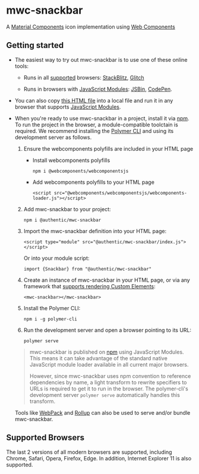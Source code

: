 # mwc-snackbar
A [Material Components](https://material.io/components/) icon implementation using [Web Components](https://www.webcomponents.org/introduction)

## Getting started

 * The easiest way to try out mwc-snackbar is to use one of these online tools:

    * Runs in all [supported](#supported-browsers) browsers: [StackBlitz](https://stackblitz.com/edit/mwc-icon-example?file=index.js), [Glitch](https://glitch.com/edit/#!/mwc-icon-example?path=index.html)

    * Runs in browsers with [JavaScript Modules](https://caniuse.com/#search=modules): [JSBin](http://jsbin.com/qibisux/edit?html,output),
    [CodePen](https://codepen.io/azakus/pen/deZLja).

* You can also copy [this HTML file](https://gist.githubusercontent.com/azakus/f01e9fc2ed04e781ad5a52ded7b296e7/raw/266f2f4f91cbfe89b2acc6ec63957b1a3cfe9b39/index.html) into a local file and run it in any browser that supports [JavaScript Modules]((https://caniuse.com/#search=modules)).

* When you're ready to use mwc-snackbar in a project, install it via [npm](https://www.npmjs.com/). To run the project in the browser, a module-compatible toolctain is required. We recommend installing the [Polymer CLI](https://github.com/Polymer/polymer-cli) and using its development server as follows.

  1. Ensure the webcomponents polyfills are included in your HTML page

      - Install webcomponents polyfills

          ```npm i @webcomponents/webcomponentsjs```

      - Add webcomponents polyfills to your HTML page

          ```<script src="@webcomponents/webcomponentsjs/webcomponents-loader.js"></script>```

  1. Add mwc-snackbar to your project:

      ```npm i @authentic/mwc-snackbar```

  1. Import the mwc-snackbar definition into your HTML page:

      ```<script type="module" src="@authentic/mwc-snackbar/index.js"></script>```

      Or into your module script:

      ```import {Snackbar} from "@authentic/mwc-snackbar"```

  1. Create an instance of mwc-snackbar in your HTML page, or via any framework that [supports rendering Custom Elements](https://custom-elements-everywhere.com/):

      ```<mwc-snackbar></mwc-snackbar>```

  1. Install the Polymer CLI:

      ```npm i -g polymer-cli```

  1. Run the development server and open a browser pointing to its URL:

      ```polymer serve```

  > mwc-snackbar is published on [npm](https://www.npmjs.com/package/@authentic/mwc-snackbar) using JavaScript Modules.
  This means it can take advantage of the standard native JavaScript module loader available in all current major browsers.
  >
  > However, since mwc-snackbar uses npm convention to reference dependencies by name, a light transform to rewrite specifiers to URLs is required to get it to run in the browser. The polymer-cli's development server `polymer serve` automatically handles this transform.

  Tools like [WebPack](https://webpack.js.org/) and [Rollup](https://rollupjs.org/) can also be used to serve and/or bundle mwc-snackbar.

## Supported Browsers

The last 2 versions of all modern browsers are supported, including
Chrome, Safari, Opera, Firefox, Edge. In addition, Internet Explorer 11 is also supported.
